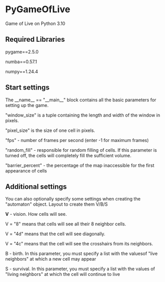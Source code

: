 # PyGameOfLive
 Game of Live on Python 3.10

 ## Required Libraries
pygame==2.5.0

numba==0.57.1

numpy==1.24.4

 ## Start settings
The \_\_name__ == "\_\_main__" block contains all the basic parameters for setting up the game.

"window_size" is a tuple containing the length and width of the window in pixels.

"pixel_size" is the size of one cell in pixels.

"fps" - number of frames per second (enter -1 for maximum frames)

"random_fill" - responsible for random filling of cells. If this parameter is turned off, the cells will completely fill the sufficient volume.

"barrier_percent" - the percentage of the map inaccessible for the first appearance of cells
## Additional settings

You can also optionally specify some settings when creating the "automaton" object. Layout to create them V/B/S

__V__ - vision. How cells will see. 

V = "8" means that cells will see all their 8 neighbor cells. 

V = "4d" means that the cell will see diagonally. 

V = "4c" means that the cell will see the crosshairs from its neighbors.

B - birth. In this parameter, you must specify a list with the values ​​of "live neighbors" at which a new cell may appear

S - survival. In this parameter, you must specify a list with the values ​​of "living neighbors" at which the cell will continue to live